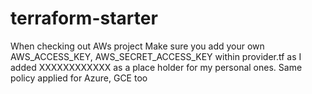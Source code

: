 # terraform-starter

When checking out AWs project
Make sure you add your own AWS_ACCESS_KEY, AWS_SECRET_ACCESS_KEY within provider.tf as I added XXXXXXXXXXXX as a place holder for my personal ones.
Same policy applied for Azure, GCE too

